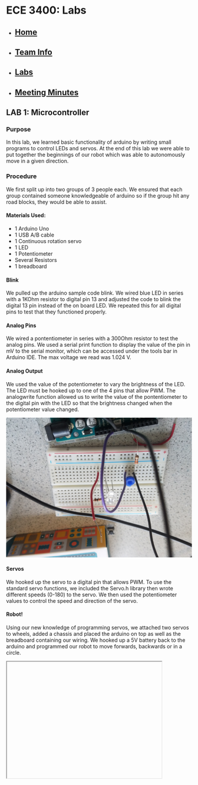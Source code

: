 # ECE 3400: Labs
* ## [Home](./index.md)
* ## [Team Info](./info.md)
* ## [Labs](./labs.md)
* ## [Meeting Minutes](./minutes.md)



## LAB 1: Microcontroller

### Purpose

In this lab, we learned basic functionality of arduino by writing small programs to control LEDs and servos. 
At the end of this lab we were able to put together the beginnings of our robot which was able to autonomously move in a given direction. 

### Procedure

We first split up into two groups of 3 people each. We ensured that each group contained someone knowledgeable of arduino so if the group hit any road blocks, they would be able to assist.

#### Materials Used:
* 1 Arduino Uno
* 1 USB A/B cable
* 1 Continuous rotation servo
* 1 LED 
* 1 Potentiometer
* Several Resistors
* 1 breadboard

#### Blink

We pulled up the arduino sample code blink. We wired blue LED in series with a 1KOhm resistor to digital pin 13 and adjusted the code to blink the digital 13 pin instead of the on board LED. We repeated this for all digital pins to test that they functioned properly. 

#### Analog Pins

We wired a pontentiometer in series with a 300Ohm resistor to test the analog pins. We used a serial print function to display the value of the pin in mV to the serial monitor, which can be accessed under the tools bar in Arduino IDE. The max voltage we read was 1.024 V.

#### Analog Output

We used the value of the potentiometer to vary the brightness of the LED. The LED must be hooked up to one of the 4 pins that allow PWM. The analogwrite function allowed us to write the value of the pontentiometer to the digital pin with the LED so that the brightness changed when the potentiometer value changed.

![LEDLight](./assets/images/LEDLight.jpg)


#### Servos 

We hooked up the servo to a digital pin that allows PWM. To use the standard servo functions, we included the Servo.h library then wrote different speeds (0-180) to the servo. We then used the potentiometer values to control the speed and direction of the servo. 

#### Robot!

Using our new knowledge of programming servos, we attached two servos to wheels, added a chassis and placed the arduino on top as well as the breadboard containing our wiring. We hooked up a 5V battery back to the arduino and programmed our robot to move forwards, backwards or in a circle. 

<iframe width="420" height="315"

src="https://www.flickr.com/photos/154473257@N08/36820641636/in/datetaken/">

</iframe>
